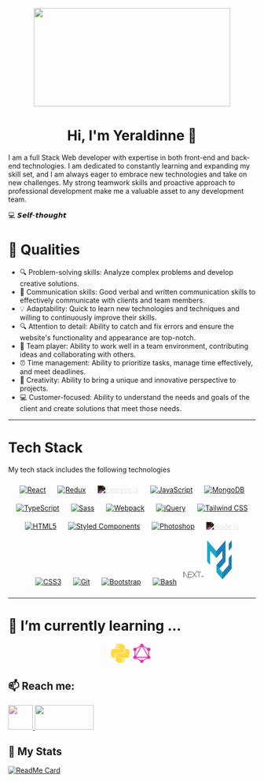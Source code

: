 
<div id="header" align="center">
  <img src="https://media.giphy.com/media/8BlEa9XDwxOwdB6mKW/giphy.gif" width="400" height="200">
</div>

<h1 align="center">Hi, I'm Yeraldinne 👋</h1>

I am a full Stack Web developer with expertise in both front-end and back-end technologies. I am dedicated to constantly learning and expanding my skill set, and I am always eager to embrace new technologies and take on new challenges. My strong teamwork skills and proactive approach to professional development make me a valuable asset to any development team.

:computer: 𝙎𝙚𝙡𝙛-𝙩𝙝𝙤𝙪𝙜𝙝𝙩 

# 💫 Qualities

- 🔍 Problem-solving skills: Analyze complex problems and develop creative solutions.
- 💬 Communication skills: Good verbal and written communication skills to effectively communicate with clients and team members.
- 💡 Adaptability: Quick to learn new technologies and techniques and willing to continuously improve their skills.
- 🔍 Attention to detail: Ability to catch and fix errors and ensure the website's functionality and appearance are top-notch.
- 🤝 Team player: Ability to work well in a team environment, contributing ideas and collaborating with others.
- ⏰ Time management: Ability to prioritize tasks, manage time effectively, and meet deadlines.
- 🎨 Creativity: Ability to bring a unique and innovative perspective to projects.
- 💻 Customer-focused: Ability to understand the needs and goals of the client and create solutions that meet those needs.


---

# Tech Stack

My tech stack includes the following technologies

<div align="center">  
<a href="https://reactjs.org/" target="_blank"><img style="margin: 10px" src="https://profilinator.rishav.dev/skills-assets/react-original-wordmark.svg" alt="React" height="50" /></a>  
<a href="https://redux.js.org/" target="_blank"><img style="margin: 10px" src="https://profilinator.rishav.dev/skills-assets/redux-original.svg" alt="Redux" height="50" /></a> 
  <a href="https://expressjs.com/" target="_blank"><img style="margin: 10px; filter: invert(100%)" src="https://profilinator.rishav.dev/skills-assets/express-original-wordmark.svg" alt="Express.js" height="50" /></a>
<a href="https://www.javascript.com/" target="_blank"><img style="margin: 10px" src="https://profilinator.rishav.dev/skills-assets/javascript-original.svg" alt="JavaScript" height="50" /></a>  
<a href="https://www.mongodb.com/" target="_blank"><img style="margin: 10px" src="https://profilinator.rishav.dev/skills-assets/mongodb-original-wordmark.svg" alt="MongoDB" height="50" /></a>  
<a href="https://www.typescriptlang.org/" target="_blank"><img style="margin: 10px" src="https://profilinator.rishav.dev/skills-assets/typescript-original.svg" alt="TypeScript" height="50" /></a>   
<a href="https://sass-lang.com/" target="_blank"><img style="margin: 10px" src="https://profilinator.rishav.dev/skills-assets/sass-original.svg" alt="Sass" height="50" /></a>
<a href="https://webpack.js.org/" target="_blank"><img style="margin: 10px" src="https://profilinator.rishav.dev/skills-assets/webpack-original.svg" alt="Webpack" height="50" /></a>  
<a href="https://jquery.com/" target="_blank"><img style="margin: 10px" src="https://profilinator.rishav.dev/skills-assets/jquery.png" alt="jQuery" height="50" /></a>  
<a href="https://www.tailwindcss.com/" target="_blank"><img style="margin: 10px" src="https://profilinator.rishav.dev/skills-assets/tailwindcss.svg" alt="Tailwind CSS" height="50" /></a>  
<a href="https://en.wikipedia.org/wiki/HTML5" target="_blank"><img style="margin: 10px" src="https://profilinator.rishav.dev/skills-assets/html5-original-wordmark.svg" alt="HTML5" height="50" /></a>  
<a href="https://styled-components.com/" target="_blank"><img style="margin: 10px" src="https://profilinator.rishav.dev/skills-assets/styled-components.png" alt="Styled Components" height="50" /></a>  
<a href="https://www.adobe.com/in/products/photoshop.html" target="_blank"><img style="margin: 10px" src="https://profilinator.rishav.dev/skills-assets/photoshop-plain.svg" alt="Photoshop" height="50" /></a>  
<a href="https://nodejs.org/" target="_blank"><img style="margin: 10px; filter: invert(100%)" src="https://profilinator.rishav.dev/skills-assets/nodejs-original-wordmark.svg" alt="Node.js" height="50" /></a>
  <a href="https://www.w3schools.com/css/" target="_blank"><img style="margin: 10px" src="https://profilinator.rishav.dev/skills-assets/css3-original-wordmark.svg" alt="CSS3" height="50" /></a>
<a href="https://github.com/" target="_blank"><img style="margin: 10px" src="https://profilinator.rishav.dev/skills-assets/git-scm-icon.svg" alt="Git" height="50" /></a>  
  <a href="https://getbootstrap.com/docs/3.4/javascript/" target="_blank"><img style="margin: 10px" src="https://profilinator.rishav.dev/skills-assets/bootstrap-plain.svg" alt="Bootstrap" height="50" /></a>  
<a href="https://www.gnu.org/software/bash/" target="_blank"><img style="margin: 10px" src="https://profilinator.rishav.dev/skills-assets/gnu_bash-icon.svg" alt="Bash" height="50" /></a>  
 <img src="https://github.com/devicons/devicon/blob/master/icons/nextjs/nextjs-original-wordmark.svg" title="NextJS" alt="NextJS" width="40" height="40"/>&nbsp;
 <img src="https://github.com/devicons/devicon/blob/master/icons/materialui/materialui-original.svg" title="Materialui" alt="Materialui" width="50" height="100"/>&nbsp;
</div>  

------------------------
  
 
  
  # 🌱 I’m currently learning ...
   
<div align="center"> 
 <img src="https://github.com/devicons/devicon/blob/master/icons/python/python-plain.svg" title="Python" alt="Python" width="40" height="40"/>
<img src="https://github.com/devicons/devicon/blob/master/icons/graphql/graphql-plain.svg" title="GraphQL" alt="GraphQL" width="40" height="40"/>&nbsp;

  
 
  
  </div>
  
## 📫 Reach me: 
  
  <a href="https://www.linkedin.com/in/yeraldinne-sanabria-bb6970172/">
 <img src="https://cdn4.iconfinder.com/data/icons/social-messaging-ui-color-shapes-2-free/128/social-linkedin-square2-512.png" style="filter: hue-rotate(180deg); height:50px; width:50px;">
</a>

<a href="mailto:yeraldinnedev@gmail.com">
  <img src="https://img.shields.io/badge/-Email-0077B5?style=flat-square&logo=gmail" height="50" width="120">
</a>


## 🔭 My Stats

[![ReadMe Card](https://github-readme-stats.vercel.app/api?username=yeraldinnesan&show_icons=true&theme=radical)](https://github.com/anuraghazra/github-readme-stats)


  


<!--
**Yeraldinnesan/Yeraldinnesan** is a ✨ _special_ ✨ repository because its `README.md` (this file) appears on your GitHub profile.

Here are some ideas to get you started:

- 🔭 I’m currently working on ...

- 👯 I’m looking to collaborate on ...
- 🤔 I’m looking for help with ...
- 💬 Ask me about ...
- 📫 How to reach me: ...
- 😄 Pronouns: ...
- ⚡ Fun fact: ...
-->
